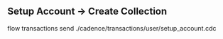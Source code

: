 ## Setup Account -> Create Collection

flow transactions send ./cadence/transactions/user/setup_account.cdc

